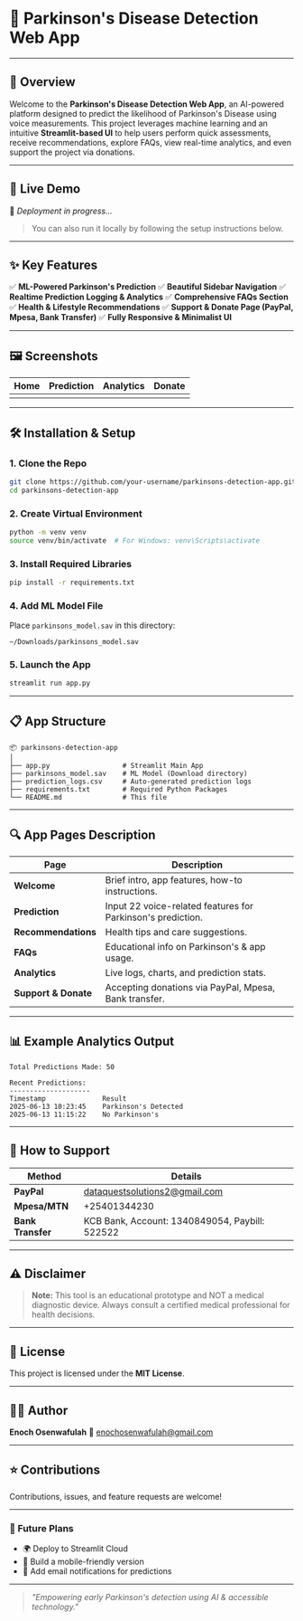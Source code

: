 # 🧠 Parkinson's Disease Detection Web App

---

## 🎯 Overview

Welcome to the **Parkinson's Disease Detection Web App**, an AI-powered platform designed to predict the likelihood of Parkinson's Disease using voice measurements. This project leverages machine learning and an intuitive **Streamlit-based UI** to help users perform quick assessments, receive recommendations, explore FAQs, view real-time analytics, and even support the project via donations.

---

## 🚀 Live Demo

🚧 *Deployment in progress...*

> You can also run it locally by following the setup instructions below.

---

## ✨ Key Features

✅ **ML-Powered Parkinson's Prediction**
✅ **Beautiful Sidebar Navigation**
✅ **Realtime Prediction Logging & Analytics**
✅ **Comprehensive FAQs Section**
✅ **Health & Lifestyle Recommendations**
✅ **Support & Donate Page (PayPal, Mpesa, Bank Transfer)**
✅ **Fully Responsive & Minimalist UI**

---

## 🖼️ Screenshots

| Home | Prediction | Analytics | Donate |
| ---- | ---------- | --------- | ------ |
|      |            |           |        |

---

## 🛠️ Installation & Setup

### 1. Clone the Repo

```bash
git clone https://github.com/your-username/parkinsons-detection-app.git
cd parkinsons-detection-app
```

### 2. Create Virtual Environment

```bash
python -m venv venv
source venv/bin/activate  # For Windows: venv\Scripts\activate
```

### 3. Install Required Libraries

```bash
pip install -r requirements.txt
```

### 4. Add ML Model File

Place `parkinsons_model.sav` in this directory:

```
~/Downloads/parkinsons_model.sav
```

### 5. Launch the App

```bash
streamlit run app.py
```

---

## 📋 App Structure

```
📦 parkinsons-detection-app
│
├── app.py                  # Streamlit Main App
├── parkinsons_model.sav    # ML Model (Download directory)
├── prediction_logs.csv     # Auto-generated prediction logs
├── requirements.txt        # Required Python Packages
└── README.md               # This file
```

---

## 🔍 App Pages Description

| Page                 | Description                                                 |
| -------------------- | ----------------------------------------------------------- |
| **Welcome**          | Brief intro, app features, how-to instructions.             |
| **Prediction**       | Input 22 voice-related features for Parkinson's prediction. |
| **Recommendations**  | Health tips and care suggestions.                           |
| **FAQs**             | Educational info on Parkinson's & app usage.                |
| **Analytics**        | Live logs, charts, and prediction stats.                    |
| **Support & Donate** | Accepting donations via PayPal, Mpesa, Bank transfer.       |

---

## 📊 Example Analytics Output

```
Total Predictions Made: 50

Recent Predictions:
--------------------
Timestamp              Result
2025-06-13 10:23:45    Parkinson's Detected
2025-06-13 11:15:22    No Parkinson's
```

---

## 💖 How to Support

| Method            | Details                                                               |
| ----------------- | --------------------------------------------------------------------- |
| **PayPal**        | [dataquestsolutions2@gmail.com](mailto:dataquestsolutions2@gmail.com) |
| **Mpesa/MTN**     | +25401344230                                                          |
| **Bank Transfer** | KCB Bank, Account: 1340849054, Paybill: 522522                        |

---

## ⚠️ Disclaimer

> **Note:** This tool is an educational prototype and NOT a medical diagnostic device. Always consult a certified medical professional for health decisions.

---

## 📝 License

This project is licensed under the **MIT License**.

---

## 👨‍💻 Author

**Enoch Osenwafulah**
📧 [enochosenwafulah@gmail.com](mailto:enochosenwafulah@gmail.com)

---

## ⭐ Contributions

Contributions, issues, and feature requests are welcome!

---

### 🚧 Future Plans

* 🌍 Deploy to Streamlit Cloud
* 📱 Build a mobile-friendly version
* 🔔 Add email notifications for predictions

---

> *"Empowering early Parkinson's detection using AI & accessible technology."*
